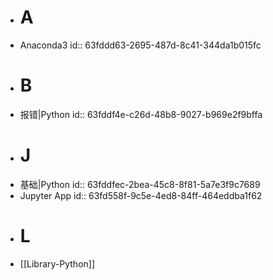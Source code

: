 - # A
- Anaconda3
  id:: 63fddd63-2695-487d-8c41-344da1b015fc
- # B
- 报错|Python
  id:: 63fddf4e-c26d-48b8-9027-b969e2f9bffa
- # J
- 基础|Python
  id:: 63fddfec-2bea-45c8-8f81-5a7e3f9c7689
- Jupyter App
  id:: 63fd558f-9c5e-4ed8-84ff-464eddba1f62
- # L
- [[Library-Python]]